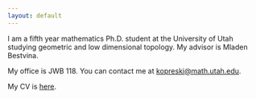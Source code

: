 ```yaml
---
layout: default
---
```


I am a fifth year mathematics Ph.D. student at the University of Utah
studying geometric and low dimensional topology.
My advisor is Mladen Bestvina.

My office is JWB 118.  You can contact me at
[kopreski@math.utah.edu](mailto:kopreski@math.utah.edu).  

My CV is [here](/assets/pdf/cv_2024.pdf).
